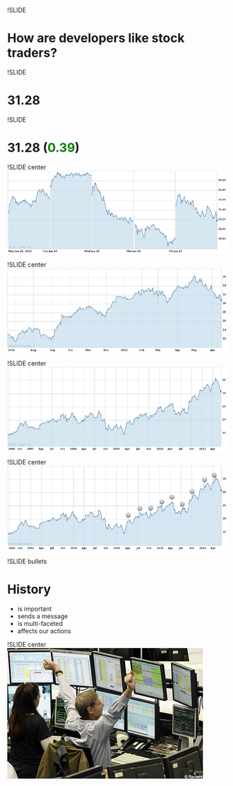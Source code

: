!SLIDE
# How are developers like stock traders?

!SLIDE
# 31.28

!SLIDE
# 31.28 (<span style="color:rgb(0,128,0);">0.39</span>)

!SLIDE center
![](images/graph-5d.png)

!SLIDE center
![](images/graph-1y.png)

!SLIDE center
![](images/graph-5y.png)

!SLIDE center
![](images/graph-5y-events.png)

!SLIDE bullets

# History 

* is important
* sends a message
* is multi-faceted
* affects our actions

!SLIDE center
![stock trader monitors](images/stock-trader.jpg)
